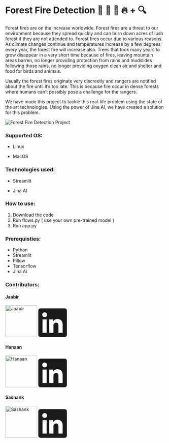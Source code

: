 # Forest Fire Detection :evergreen_tree: :evergreen_tree: :evergreen_tree: :fire: + :mag:

Forest fires are on the increase worldwide. Forest fires are a threat to our environment because they spread quickly and can burn down acres of lush forest if they are not attended to. Forest fires occur due to various reasons. As climate changes continue and temperatures increase by a few degrees every year, the forest fire will increase also. Trees that took many years to grow disappear in a very short time because of fires, leaving mountain areas barren, no longer providing protection from rains and mudslides following those rains, no longer providing oxygen clean air and shelter and food for birds and animals.

Usually the forest fires originate very discreetly and rangers are notified about the fire until it’s too late. This is because fire occur in dense forests where humans can’t possibly pose a challenge for the rangers.

We have made this project to tackle this real-life problem using the state of the art technologies. Using the power of Jina AI, we have created a solution for this problem.




<img src="assets/forest-fire.gif" alt="Forest Fire Detection Project">



### Supported OS:

  

* Linux

* MacOS

  

### Technologies used:

  

* Streamlit

* Jina AI


### How to use:

1. Download the code 
2. Run flows.py ( use your own pre-trained model )
3. Run app.py

### Prerequisties:

* Python
* Streamlit
* Pillow
* Tensorflow
* Jina Ai


### Contributors:

  

#### Jaabir

  

<a  href="https://github.com/jaaabir"  target="_blank"><img  src="https://github.com/jaaabir.png"  width="100px"  alt="Jaabir"></a>  <a  href="https://www.linkedin.com/in/muhammed-jaabir-94022019b/"  target="_blank"><svg  xmlns="http://www.w3.org/2000/svg"  width="90"  height="90"  viewBox="0 0 34 34"  class="global-nav__logo"><g><path  d="M34,2.5v29A2.5,2.5,0,0,1,31.5,34H2.5A2.5,2.5,0,0,1,0,31.5V2.5A2.5,2.5,0,0,1,2.5,0h29A2.5,2.5,0,0,1,34,2.5ZM10,13H5V29h5Zm.45-5.5A2.88,2.88,0,0,0,7.59,4.6H7.5a2.9,2.9,0,0,0,0,5.8h0a2.88,2.88,0,0,0,2.95-2.81ZM29,19.28c0-4.81-3.06-6.68-6.1-6.68a5.7,5.7,0,0,0-5.06,2.58H17.7V13H13V29h5V20.49a3.32,3.32,0,0,1,3-3.58h.19c1.59,0,2.77,1,2.77,3.52V29h5Z"  fill="currentColor"></path>
</g>
</svg>
</a>

  

#### Hanaan

  

<a  href="https://github.com/Hanaan01"  target="_blank"><img  src="https://github.com/Hanaan01.png"  width="100px"  alt="Hanaan"></a>  <a  href="https://www.linkedin.com/in/hanaan-alhasan-a595711ba/"  target="_blank"><svg  xmlns="http://www.w3.org/2000/svg"  width="90"  height="90"  viewBox="0 0 34 34"  class="global-nav__logo"><g><path  d="M34,2.5v29A2.5,2.5,0,0,1,31.5,34H2.5A2.5,2.5,0,0,1,0,31.5V2.5A2.5,2.5,0,0,1,2.5,0h29A2.5,2.5,0,0,1,34,2.5ZM10,13H5V29h5Zm.45-5.5A2.88,2.88,0,0,0,7.59,4.6H7.5a2.9,2.9,0,0,0,0,5.8h0a2.88,2.88,0,0,0,2.95-2.81ZM29,19.28c0-4.81-3.06-6.68-6.1-6.68a5.7,5.7,0,0,0-5.06,2.58H17.7V13H13V29h5V20.49a3.32,3.32,0,0,1,3-3.58h.19c1.59,0,2.77,1,2.77,3.52V29h5Z"  fill="currentColor"></path>
</g>
</svg>
</a>

  

#### Sashank

  

<a  href="https://github.com/sashank24"  target="_blank"><img  src="https://github.com/sashank24.png"  width="100px"  alt="Sashank"></a>  <a  href="https://www.linkedin.com/in/sashank-gs-97b1b91a4/"  target="_blank"><svg  xmlns="http://www.w3.org/2000/svg"  width="90"  height="90"  viewBox="0 0 34 34"  class="global-nav__logo"><g><path  d="M34,2.5v29A2.5,2.5,0,0,1,31.5,34H2.5A2.5,2.5,0,0,1,0,31.5V2.5A2.5,2.5,0,0,1,2.5,0h29A2.5,2.5,0,0,1,34,2.5ZM10,13H5V29h5Zm.45-5.5A2.88,2.88,0,0,0,7.59,4.6H7.5a2.9,2.9,0,0,0,0,5.8h0a2.88,2.88,0,0,0,2.95-2.81ZM29,19.28c0-4.81-3.06-6.68-6.1-6.68a5.7,5.7,0,0,0-5.06,2.58H17.7V13H13V29h5V20.49a3.32,3.32,0,0,1,3-3.58h.19c1.59,0,2.77,1,2.77,3.52V29h5Z"  fill="currentColor"></path>
</g>
</svg>
</a>
